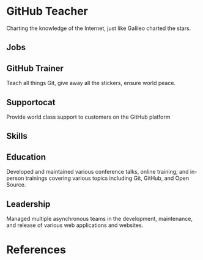 
# GitHub Teacher

Charting the knowledge of the Internet, just like Galileo charted the stars.

## Jobs

## GitHub Trainer

Teach all things Git, give away all the stickers, ensure world peace.

## Supportocat

Provide world class support to customers on the GitHub platform

## Skills

## Education

Developed and maintained various conference talks, online training, and in-person trainings covering various topics including Git, GitHub, and Open Source.

## Leadership

Managed multiple asynchronous teams in the development, maintenance, and release of various web applications and websites.

# References


